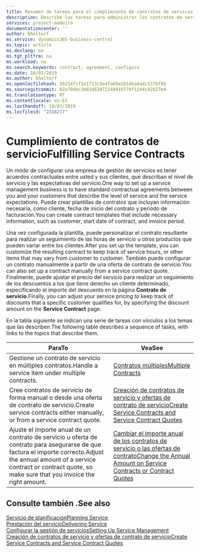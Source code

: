 ```yaml
---
title: Resumen de tareas para el cumplimiento de contratos de servicio | Documentos de Microsoft
description: Describe las tareas para administrar los contratos de servicio con los clientes.
services: project-madeira
documentationcenter: ''
author: bholtorf
ms.service: dynamics365-business-central
ms.topic: article
ms.devlang: na
ms.tgt_pltfrm: na
ms.workload: na
ms.search.keywords: contract, agreement, configure
ms.date: 10/01/2019
ms.author: bholtorf
ms.openlocfilehash: 50214fcf1e1f13c8e4fa69e1b14ba4adc537bf86
ms.sourcegitcommit: 02e704bc3e01d62072144919774f1244c42827e4
ms.translationtype: HT
ms.contentlocale: es-ES
ms.lasthandoff: 10/01/2019
ms.locfileid: "2316217"
---
```

# <a name="fulfilling-service-contracts"></a><span data-ttu-id="495d8-103">Cumplimiento de contratos de servicio</span><span class="sxs-lookup"><span data-stu-id="495d8-103">Fulfilling Service Contracts</span></span> 
<span data-ttu-id="495d8-104">Un modo de configurar una empresa de gestión de servicios es tener acuerdos contractuales entre usted y sus clientes, que describan el nivel de servicio y las expectativas del servicio.</span><span class="sxs-lookup"><span data-stu-id="495d8-104">One way to set up a service management business is to have standard contractual agreements between you and your customers that describe the level of service and the service expectations.</span></span> <span data-ttu-id="495d8-105">Puede crear plantillas de contratos que incluyan información necesaria, como cliente, fecha de inicio del contrato y periodo de facturación.</span><span class="sxs-lookup"><span data-stu-id="495d8-105">You can create contract templates that include necessary information, such as customer, start date of contract, and invoice period.</span></span>  
  
<span data-ttu-id="495d8-106">Una vez configurada la plantilla, puede personalizar el contrato resultante para realizar un seguimiento de las horas de servicio u otros productos que pueden variar entre los clientes.</span><span class="sxs-lookup"><span data-stu-id="495d8-106">After you set up the template, you can customize the resulting contract to keep track of service hours, or other items that may vary from customer to customer.</span></span> <span data-ttu-id="495d8-107">También puede configurar un contrato manualmente a partir de una oferta de contrato de servicio.</span><span class="sxs-lookup"><span data-stu-id="495d8-107">You can also set up a contract manually from a service contract quote.</span></span> <span data-ttu-id="495d8-108">Finalmente, puede ajustar el precio del servicio para realizar un seguimiento de los descuentos a los que tiene derecho un cliente determinado, especificando el importe del descuento en la página **Contrato de servicio**.</span><span class="sxs-lookup"><span data-stu-id="495d8-108">Finally, you can adjust your service pricing to keep track of discounts that a specific customer qualifies for, by specifying the discount amount on the **Service Contract** page.</span></span>  

<span data-ttu-id="495d8-109">En la tabla siguiente se indican una serie de tareas con vínculos a los temas que las describen.</span><span class="sxs-lookup"><span data-stu-id="495d8-109">The following table describes a sequence of tasks, with links to the topics that describe them.</span></span>   
  
|<span data-ttu-id="495d8-110">**Para**</span><span class="sxs-lookup"><span data-stu-id="495d8-110">**To**</span></span>|<span data-ttu-id="495d8-111">**Vea**</span><span class="sxs-lookup"><span data-stu-id="495d8-111">**See**</span></span>|  
|------------|-------------|  
|<span data-ttu-id="495d8-112">Gestione un contrato de servicio en múltiples contratos.</span><span class="sxs-lookup"><span data-stu-id="495d8-112">Handle a service item under multiple contracts.</span></span> | [<span data-ttu-id="495d8-113">Contratos múltiples</span><span class="sxs-lookup"><span data-stu-id="495d8-113">Multiple Contracts</span></span>](service-multiple-contracts.md)|  
|<span data-ttu-id="495d8-114">Cree contratos de servicio de forma manual o desde una oferta de contrato de servicio.</span><span class="sxs-lookup"><span data-stu-id="495d8-114">Create service contracts either manually, or from a service contract quote.</span></span>| [<span data-ttu-id="495d8-115">Creación de contratos de servicio y ofertas de contrato de servicio</span><span class="sxs-lookup"><span data-stu-id="495d8-115">Create Service Contracts and Service Contract Quotes</span></span>](service-how-to-create-service-contracts-and-service-contract-quotes.md)|
|<span data-ttu-id="495d8-116">Ajuste el importe anual de un contrato de servicio u oferta de contrato para asegurarse de que factura el importe correcto.</span><span class="sxs-lookup"><span data-stu-id="495d8-116">Adjust the annual amount of a service contract or contract quote, so make sure that you invoice the right amount.</span></span>|[<span data-ttu-id="495d8-117">Cambiar el importe anual de los contratos de servicio o las ofertas de contrato</span><span class="sxs-lookup"><span data-stu-id="495d8-117">Change the Annual Amount on Service Contracts or Contract Quotes</span></span>](service-how-to-change-the-annual-amount-on-service-contracts-or-contract-quotes.md)|

## <a name="see-also"></a><span data-ttu-id="495d8-118">Consulte también .</span><span class="sxs-lookup"><span data-stu-id="495d8-118">See also</span></span>
[<span data-ttu-id="495d8-119">Servicio de planificación</span><span class="sxs-lookup"><span data-stu-id="495d8-119">Planning Service</span></span>](service-plan-service.md)  
[<span data-ttu-id="495d8-120">Prestación del servicio</span><span class="sxs-lookup"><span data-stu-id="495d8-120">Delivering Service</span></span>](service-deliver-service.md)  
[<span data-ttu-id="495d8-121">Configurar la gestión de servicios</span><span class="sxs-lookup"><span data-stu-id="495d8-121">Setting Up Service Management</span></span>](service-setup-service.md)  
[<span data-ttu-id="495d8-122">Creación de contratos de servicio y ofertas de contrato de servicio</span><span class="sxs-lookup"><span data-stu-id="495d8-122">Create Service Contracts and Service Contract Quotes</span></span>](service-how-to-create-service-contracts-and-service-contract-quotes.md)  
